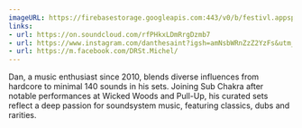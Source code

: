 ```yaml
---
imageURL: https://firebasestorage.googleapis.com:443/v0/b/festivl.appspot.com/o/userContent%2FE5D6D687-4AEB-4D61-A5C0-D3D7850255D9.png?alt=media&token=952d2624-a68b-4aab-9434-a5cb5c4238de
links:
- url: https://on.soundcloud.com/rfPHkxLDmRrgDzmb7
- url: https://www.instagram.com/danthesaint?igsh=amNsbWRnZzZ2YzFs&utm_source=qr
- url: https://m.facebook.com/DRSt.Michel/
---
```

Dan, a music enthusiast since 2010, blends diverse influences from hardcore to minimal 140 sounds in his sets. Joining Sub Chakra after notable performances at Wicked Woods and Pull-Up, his curated sets reflect a deep passion for soundsystem music,  featuring classics, dubs and rarities. 